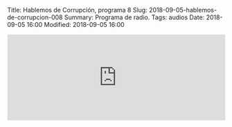 Title: Hablemos de Corrupción, programa 8
Slug: 2018-09-05-hablemos-de-corrupcion-008
Summary: Programa de radio.
Tags: audios
Date: 2018-09-05 16:00
Modified: 2018-09-05 16:00


<iframe id='audio_34988142' frameborder='0' allowfullscreen='' scrolling='no' height='200' style='border:1px solid #EEE; box-sizing:border-box; width:100%;' src="https://mx.ivoox.com/es/player_ej_34988142_4_1.html?c1=ff6600"></iframe>
